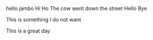 hello jambo Hi Ho 
The cow went down the street
Hello 
Bye

This is something I do not want

This is a great day